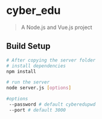# cyber_edu

> A Node.js and Vue.js project

## Build Setup

``` bash
# After copying the server folder
# install dependencies
npm install

# run the server
node server.js [options]

#options
 --password # default cyberedupwd
 --port # default 3000

```
